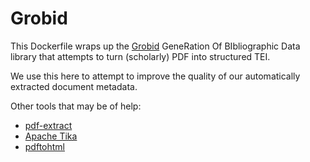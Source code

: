 Grobid
======

This Dockerfile wraps up the [Grobid](https://github.com/kermitt2/grobid) GeneRation Of BIbliographic Data library that attempts to turn (scholarly) PDF into structured TEI.

We use this here to attempt to improve the quality of our automatically extracted document metadata.

Other tools that may be of help:

* [pdf-extract](https://github.com/CrossRef/pdfextract)
* [Apache Tika](http://tika.apache.org)
* [pdftohtml](http://pdftohtml.sourceforge.net)
